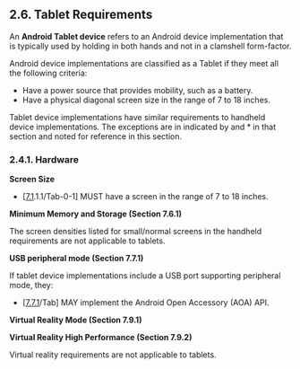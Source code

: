 ## 2.6\. Tablet Requirements

An **Android Tablet device** refers to an Android device implementation that is
typically used by holding in both hands and not in a clamshell form-factor.

Android device implementations are classified as a Tablet if they meet all the
following criteria:

*   Have a power source that provides mobility, such as a battery.
*   Have a physical diagonal screen size in the range of 7 to 18 inches.

Tablet device implementations have similar requirements to handheld device
implementations. The exceptions are in indicated by and \* in that section
and noted for reference in this section.

### 2.4.1\. Hardware

**Screen Size**

*   [[7.1](#7_1_display-and-graphics).1.1/Tab-0-1] MUST have a screen in the range
of 7 to 18 inches.

**Minimum Memory and Storage (Section 7.6.1)**

The screen densities listed for small/normal screens in the handheld
requirements are not applicable to tablets.

**USB peripheral mode (Section 7.7.1)**

If tablet device implementations include a USB port supporting peripheral
mode, they:

*   [[7.7.1](#7_7_usb)/Tab] MAY implement the Android Open Accessory (AOA) API.

**Virtual Reality Mode (Section 7.9.1)**

**Virtual Reality High Performance (Section 7.9.2)**

Virtual reality requirements are not applicable to tablets.


